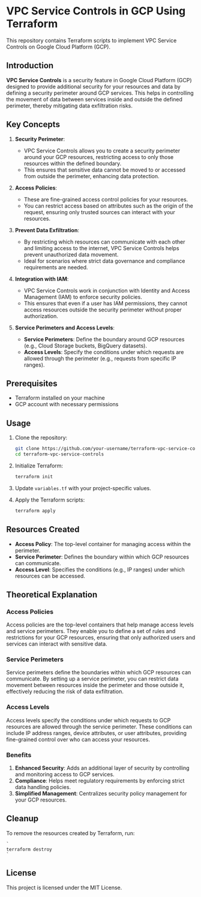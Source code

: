 # VPC Service Controls in GCP Using Terraform

This repository contains Terraform scripts to implement VPC Service Controls on Google Cloud Platform (GCP).

## Introduction

**VPC Service Controls** is a security feature in Google Cloud Platform (GCP) designed to provide additional security for your resources and data by defining a security perimeter around GCP services. This helps in controlling the movement of data between services inside and outside the defined perimeter, thereby mitigating data exfiltration risks.

## Key Concepts

1. **Security Perimeter**:
   - VPC Service Controls allows you to create a security perimeter around your GCP resources, restricting access to only those resources within the defined boundary.
   - This ensures that sensitive data cannot be moved to or accessed from outside the perimeter, enhancing data protection.

2. **Access Policies**:
   - These are fine-grained access control policies for your resources.
   - You can restrict access based on attributes such as the origin of the request, ensuring only trusted sources can interact with your resources.

3. **Prevent Data Exfiltration**:
   - By restricting which resources can communicate with each other and limiting access to the internet, VPC Service Controls helps prevent unauthorized data movement.
   - Ideal for scenarios where strict data governance and compliance requirements are needed.

4. **Integration with IAM**:
   - VPC Service Controls work in conjunction with Identity and Access Management (IAM) to enforce security policies.
   - This ensures that even if a user has IAM permissions, they cannot access resources outside the security perimeter without proper authorization.

5. **Service Perimeters and Access Levels**:
   - **Service Perimeters**: Define the boundary around GCP resources (e.g., Cloud Storage buckets, BigQuery datasets).
   - **Access Levels**: Specify the conditions under which requests are allowed through the perimeter (e.g., requests from specific IP ranges).

## Prerequisites

- Terraform installed on your machine
- GCP account with necessary permissions

## Usage

1. Clone the repository:

    ```bash
    git clone https://github.com/your-username/terraform-vpc-service-controls.git
    cd terraform-vpc-service-controls
    ```

2. Initialize Terraform:

    ```bash
    terraform init
    ```

3. Update `variables.tf` with your project-specific values.

4. Apply the Terraform scripts:

    ```bash
    terraform apply
    ```

## Resources Created

- **Access Policy**: The top-level container for managing access within the perimeter.
- **Service Perimeter**: Defines the boundary within which GCP resources can communicate.
- **Access Level**: Specifies the conditions (e.g., IP ranges) under which resources can be accessed.

## Theoretical Explanation

### Access Policies

Access policies are the top-level containers that help manage access levels and service perimeters. They enable you to define a set of rules and restrictions for your GCP resources, ensuring that only authorized users and services can interact with sensitive data.

### Service Perimeters

Service perimeters define the boundaries within which GCP resources can communicate. By setting up a service perimeter, you can restrict data movement between resources inside the perimeter and those outside it, effectively reducing the risk of data exfiltration.

### Access Levels

Access levels specify the conditions under which requests to GCP resources are allowed through the service perimeter. These conditions can include IP address ranges, device attributes, or user attributes, providing fine-grained control over who can access your resources.

### Benefits

1. **Enhanced Security**: Adds an additional layer of security by controlling and monitoring access to GCP services.
2. **Compliance**: Helps meet regulatory requirements by enforcing strict data handling policies.
3. **Simplified Management**: Centralizes security policy management for your GCP resources.

## Cleanup

To remove the resources created by Terraform, run:

    `
    terraform destroy
    `

## License

This project is licensed under the MIT License.
